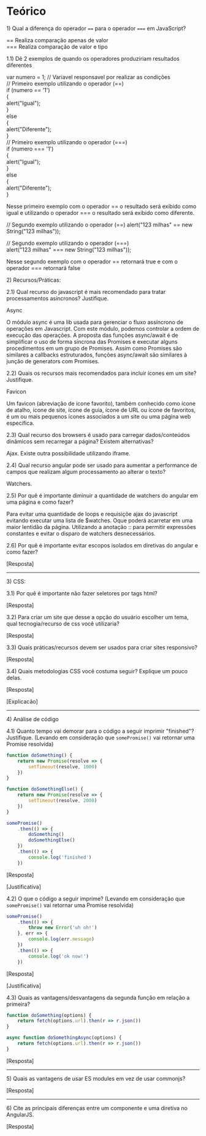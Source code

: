 # Teórico

1\) Qual a diferença do operador `==` para o operador `===` em JavaScript?

== Realiza comparação apenas de valor    				<br />
=== Realiza comparação de valor e tipo

1.1) Dê 2 exemplos de quando os operadores produziriam resultados diferentes

 var numero = 1; // Variavel responsavel por realizar as condições 	<br />
 // Primeiro exemplo utilizando o operador (==) 			<br />
 if (numero == '1') 							<br />
 { <br />
    alert("Igual");		 					<br />
 } 									<br />
 else 									<br />
 { <br />
    alert("Diferente"); 						<br /> 
 } <br />
 // Primeiro exemplo utilizando o operador (===) 			<br />
 if (numero === '1') 							<br />
{ <br />
	alert("Igual"); 						<br />
} 									<br />
else 									<br /> 
{ 									<br />
    alert("Diferente"); 						<br />
} 									<br />

Nesse primeiro exemplo com o operador == o resultado será exibido como igual e utilizando o operador === o resultado será exibido como diferente.

// Segundo exemplo utilizando o operador (==)
alert("123 milhas" == new String("123 milhas"));			<br />

// Segundo exemplo utilizando o operador (===)				<br />
alert("123 milhas" === new String("123 milhas"));

Nesse segundo exemplo com o operador == retornará true e com o operador === retornará false

2\) Recursos/Práticas:

2.1) Qual recurso do javascript é mais recomendado para tratar processamentos asíncronos? Justifique.

Async

O módulo async é uma lib usada para gerenciar o fluxo assíncrono de operações em Javascript. Com este módulo, podemos controlar a ordem de execução das operações. A proposta das funções async/await é de simplificar o uso de forma síncrona das Promises e executar alguns procedimentos em um grupo de Promises. Assim como Promises são similares a callbacks estruturados, funções async/await são similares à junção de generators com Promises.

2.2) Quais os recursos mais recomendados para incluir ícones em um site? Justifique.

Favicon

Um favicon (abreviação de ícone favorito), também conhecido como ícone de atalho, ícone de site, ícone de guia, ícone de URL ou ícone de favoritos, é um ou mais pequenos ícones associados a um site ou uma página web específica.


2.3) Qual recurso dos browsers é usado para carregar dados/conteúdos dinâmicos sem recarregar a página? Existem alternativas?

Ajax. Existe outra possibilidade utilizando iframe.

2.4) Qual recurso angular pode ser usado para aumentar a performance de campos que realizam algum processamento ao alterar o texto?

Watchers.

2.5) Por quê é importante diminuir a quantidade de watchers do angular em uma página e como fazer?

Para evitar uma quantidade de loops e requisiçõe ajax do javascript evitando executar uma lista de $watches. Oque poderá acarretar em uma maior lentidão da página. Utilizando a anotação :: para permitir expressões constantes e evitar o disparo de watchers desnecessários. 

2.6) Por quê é importante evitar escopos isolados em diretivas do angular e como fazer?

[Resposta]

---

3\) CSS:

3.1) Por quê é importante não fazer seletores por tags html?

[Resposta]

3.2) Para criar um site que desse a opção do usuário escolher um tema, qual tecnogia/recurso de css você utilizaria?

[Resposta]

3.3) Quais práticas/recursos devem ser usados para criar sites responsivo?

[Resposta]

3.4) Quais metodologias CSS você costuma seguir? Explique um pouco delas.

[Resposta]

[Explicacão]

---

4\) Análise de código

4.1) Quanto tempo vai demorar para o código a seguir imprimir "finished"? Justifique. (Levando em consideração que `somePromise()` vai retornar uma Promise resolvida)
```js
function doSomething() {
    return new Promise(resolve => {
        setTimeout(resolve, 1000)
    })
}

function doSomethingElse() {
    return new Promise(resolve => {
        setTimeout(resolve, 2000)
    })
}

somePromise()
    .then(() => {
        doSomething()
        doSomethingElse()
    })
    .then(() => {
        console.log('finished')
    })

```

[Resposta]

[Justificativa]

4.2) O que o código a seguir imprime? (Levando em consideração que `somePromise()` vai retornar uma Promise resolvida)
```js
somePromise()
    .then(() => {
        throw new Error('uh oh!')
    }, err => {
        console.log(err.message)
    })
    .then(() => {
        console.log('ok now!')
    })
```

[Resposta]

[Justificativa]

4.3\) Quais as vantagens/desvantagens da segunda função em relação a primeira?
```js
function doSomething(options) {
    return fetch(options.url).then(r => r.json())
}

async function doSomethingAsync(options) {
    return fetch(options.url).then(r => r.json())
}
```

[Resposta]

---

5\) Quais as vantagens de usar ES modules em vez de usar commonjs?

[Resposta]

---

6\) Cite as principais diferenças entre um componente e uma diretiva no AngularJS.

[Resposta]
